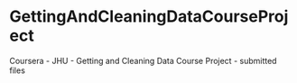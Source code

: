 GettingAndCleaningDataCourseProject
===================================

Coursera - JHU - Getting and Cleaning Data Course Project - submitted files
